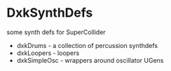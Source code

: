# DxkSynthDefs
some synth defs for SuperCollider

- dxkDrums - a collection of percussion synthdefs
- dxkLoopers - loopers
- dxkSimpleOsc - wrappers around oscillator UGens
